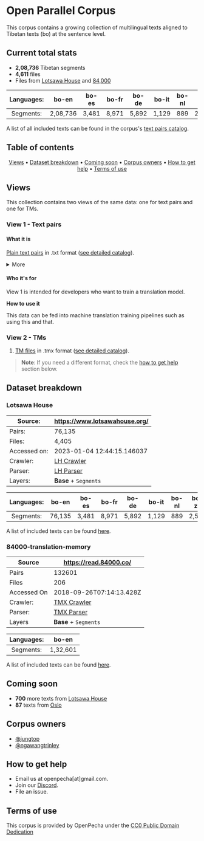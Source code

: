 # Open Parallel Corpus

This corpus contains a growing collection of multilingual texts aligned to Tibetan texts (bo) at the sentence level. 

## Current total stats
- **2,08,736** Tibetan segments 
- **4,611** files 
- Files from [Lotsawa House](https://www.lotsawahouse.org/) and [84,000](https://read.84000.co/)

| Languages: |   bo-en   |   bo-es  |   bo-fr  |   bo-de  |  bo-it |  bo-nl |   bo-zh  |  bo-pt |
|:------------:|:------:|:-----:|:-----:|:-----:|:---:|:---:|:-----:|:---:|
| Segments:     | 2,08,736 | 3,481 | 8,971 | 5,892 | 1,129 | 889 | 2,573 | 2018 |

A list of all included texts can be found in the corpus's [text pairs catalog](https://github.com/OpenPecha-Data/C0A2DD042/blob/main/text-pairs-catalog.csv).

## Table of contents
<p align="center">
  <a href="#views">Views</a> •
  <a href="#dataset-breakdown">Dataset breakdown</a> •
  <a href="#coming-soon">Coming soon</a> •
  <a href="#corpus-owners">Corpus owners</a> •
  <a href="#how-to-get-help">How to get help</a> •
  <a href="#terms-of-use">Terms of use</a>
</p>

## Views

This collection contains two views of the same data: one for text pairs and one for TMs.

### View 1 - Text pairs

#### What it is

[Plain text pairs](https://github.com/OpenPecha-Data/C0A2DD042/tree/main/text-pairs) in .txt format ([see detailed catalog](https://github.com/OpenPecha-Data/C0A2DD042/blob/main/text-pairs-catalog.csv)).

<details >
<summary>More</summary>

Text pairs consist of matching sets of `.txt` files. They include a file containing a Tibetan text with one chunk of text per line and one or more `.txt` files of translations of the text into other languages. Translation files are also split into lines to correspond to the line breaks in the Tibetan file.

Titles of any file can be found on line 1 of the file or by searching for a file's identifying number (e.g. A00023033) in the corpus's [text pairs catalog](https://github.com/OpenPecha-Data/C0A2DD042/blob/main/text-pairs-catalog.csv).

Text pairs or groups share the same identifying number and differ only in the ending language tag.

Example:
- A00023033-bo.txt
- A00023033-en.txt
- A00023033-fr.txt

As stated above, these files are aligned by line to match the Tibetan version. 

Example:
Tibetan text
```
1 ༄༅། །འཆི་མེད་འཕགས་མའི་སྙིང་ཐིག་གི་བརྒྱུད་པའི་གསོལ་འདེབས་ཚེ་དབང་བཅུད་འཛིན་ཞེས་བྱ་བ་བཞུགས་སོ། །
2 རང་བྱུང་རྟག་པའི་རྡོ་རྗེ་ཚེ་དཔག་མེད། །
3 འཆི་བདག་བདུད་འཇོམས་གཙུག་ཏོར་རྣམ་པར་རྒྱལ། །
```
English text
```
1 The Fount of Longevity Chimé Phakmé Nyingtik Lineage Prayer
2 Amitāyus, Boundless Life, natural, everlasting and indestructible,
3 Uṣṇīṣa-Vijayā, Victorious Conqueror of māra , Lord of Death,
```
French text
```
1 La Fontaine de longévité La prière à la lignée de Chimé p'akmé nyingthik
2 Existant par lui-même et éternel, indestructible Amitāyus,
3 Celle qui triomphe du démon Seigneur de la mort, Uṣṇīṣa Vijayā,
```

</details>

#### Who it's for

View 1 is intended for developers who want to train a translation model.

**How to use it**

This data can be fed into machine translation training pipelines such as using this and that.

### View 2 - TMs

1. [TM files](https://github.com/OpenPecha-Data/C0A2DD042/tree/main/tmx) in .tmx format ([see detailed catalog](https://github.com/OpenPecha-Data/C0A2DD042/blob/main/tmx-catalog.csv)). 

> **Note**: If you need a different format, check the <a href="#how-to-get-help">how to get help</a> section below.

## Dataset breakdown

### Lotsawa House
| Source: | https://www.lotsawahouse.org/ |
| --- | --- |
|Pairs: | 76,135 | 
|Files: | 4,405 |
|Accessed on: | 2023-01-04 12:44:15.146037 |
|Crawler: | [LH Crawler](https://github.com/jungtop/lotsawa_house_parser/blob/master/parser_v2.py) |
|Parser: | [LH Parser](https://github.com/jungtop/lotsawa_house_parser/blob/master/parser_v2.py) |
|Layers: | **Base** + `Segments` |

| Languages: |   bo-en   |   bo-es  |   bo-fr  |   bo-de  |  bo-it |  bo-nl |   bo-zh  |  bo-pt |
|:------------:|:------:|:-----:|:-----:|:-----:|:---:|:---:|:-----:|:---:|
| Segments:     | 76,135 | 3,481 | 8,971 | 5,892 | 1,129 | 889 | 2,573 | 2018 |

A list of included texts can be found [here](https://github.com/OpenPecha-Data/C0A2DD042/blob/main/text-pairs-catalog.csv).

### 84000-translation-memory

|Source | https://read.84000.co/ |
| --- | --- |
|Pairs | 132601 |
|Files | 206 |
|Accessed On | 2018-09-26T07:14:13.428Z |
|Crawler: | [TMX Crawler](https://github.com/OpenPecha/Toolkit/blob/master/openpecha/alignment/tmx/create_opf.py) |
|Parser: | [TMX Parser](https://github.com/OpenPecha/Toolkit/blob/master/openpecha/alignment/tmx/create_opf.py) |
|Layers | **Base** + `Segments` |

| Languages: |   bo-en   | 
|:------------:|:------:|
| Segments:     | 1,32,601 |

A list of included texts can be found [here](https://github.com/OpenPecha-Data/C0A2DD042/blob/main/text-pairs-catalog.csv).

## Coming soon

- **700** more texts from [Lotsawa House](https://www.lotsawahouse.org/)
- **87** texts from [Oslo](https://www2.hf.uio.no/polyglotta/index.php?page=library&bid=2)

## Corpus owners

- [@jungtop](https://github.com/jungtop)
- [@ngawangtrinley](https://github.com/ngawangtrinley)

## How to get help
* Email us at openpecha[at]gmail.com.
* Join our [Discord](https://discord.com/invite/7GFpPFSTeA).
* File an issue.

## Terms of use
This corpus is provided by OpenPecha under the [CC0 Public Domain Dedication](https://creativecommons.org/publicdomain/zero/1.0/)
